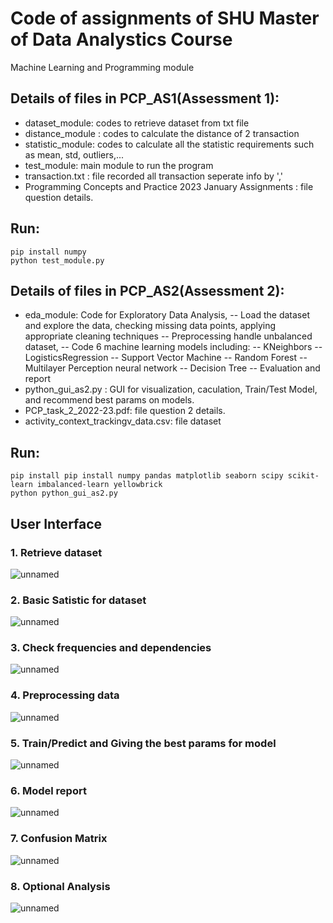 # Code of assignments of SHU Master of Data Analystics Course
Machine Learning and Programming module
## Details of files in PCP_AS1(Assessment 1): 
- dataset_module: codes to retrieve dataset from txt file
- distance_module : codes to calculate the distance of 2 transaction
- statistic_module: codes to calculate all the statistic requirements such as mean, std, outliers,...
- test_module: main module to run the program
- transaction.txt : file recorded all transaction seperate info by ','
- Programming Concepts and Practice 2023 January Assignments : file question details.
## Run:
```
pip install numpy
python test_module.py
```
## Details of files in PCP_AS2(Assessment 2): 
- eda_module: Code for Exploratory Data Analysis,
-- Load the dataset and explore the data, checking missing data points, applying appropriate cleaning techniques
-- Preprocessing handle unbalanced dataset,
-- Code 6 machine learning models including:
-- KNeighbors
-- LogisticsRegression
-- Support Vector Machine
-- Random Forest
-- Multilayer Perception neural network
-- Decision Tree
-- Evaluation and report
- python_gui_as2.py : GUI for visualization, caculation, Train/Test Model, and recommend best params on models.
- PCP_task_2_2022-23.pdf:  file question 2 details.
- activity_context_trackingv_data.csv: file dataset
## Run:
```
pip install pip install numpy pandas matplotlib seaborn scipy scikit-learn imbalanced-learn yellowbrick
python python_gui_as2.py
```
## User Interface
### 1. Retrieve dataset
![unnamed](https://github.com/MinaNguyen99/SHU-ADMP-FlightWeather/assets/56227298/6e3137de-605d-4351-9ce2-8c35540f74c8)
### 2. Basic Satistic for dataset
![unnamed](https://github.com/MinaNguyen99/SHU-ADMP-FlightWeather/assets/56227298/aa05772f-7716-4c59-93a6-a22fcae239fc)
### 3. Check frequencies and dependencies
![unnamed](https://github.com/MinaNguyen99/SHU-ADMP-FlightWeather/assets/56227298/4ec01f7b-8a9d-48dd-937d-dc998ed65e02)
### 4. Preprocessing data
![unnamed](https://github.com/MinaNguyen99/SHU-ADMP-FlightWeather/assets/56227298/4f1a1169-2d9d-4347-8ef1-8cbeb401286f)
### 5. Train/Predict and Giving the best params for model
![unnamed](https://github.com/MinaNguyen99/SHU-ADMP-FlightWeather/assets/56227298/1bfd240d-47b4-4cc1-9436-d301fefecdf2)
### 6. Model report
![unnamed](https://github.com/MinaNguyen99/SHU-ADMP-FlightWeather/assets/56227298/b62f33c8-09a3-4886-b073-724ff95f5d4b)
### 7. Confusion Matrix
![unnamed](https://github.com/MinaNguyen99/SHU-ADMP-FlightWeather/assets/56227298/32eb4f5e-87ba-409d-8704-8a605fdb69c1)
### 8. Optional Analysis
![unnamed](https://github.com/MinaNguyen99/SHU-ADMP-FlightWeather/assets/56227298/0d0bc285-4981-4f4e-8bf1-ffef9a103843)



